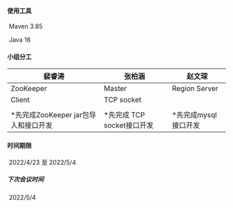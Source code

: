 #### 使用工具

​	Maven 3.85

​	Java 16



#### 小组分工

| 裴睿涛                               | 张柏涵                     | 赵文琛               |
| ------------------------------------ | -------------------------- | -------------------- |
| ZooKeeper                            | Master                     | Region Server        |
| Client                               | TCP socket                 |                      |
|                                      |                            |                      |
| *先完成ZooKeeper jar包导入和接口开发 | *先完成 TCP socket接口开发 | *先完成mysql接口开发 |



#### 时间期限

​	2022/4/23 至 2022/5/4

##### 	下次会议时间

​	2022/5/4

